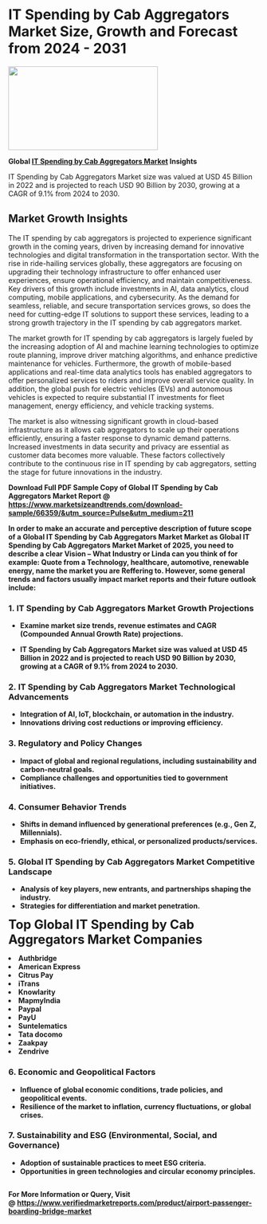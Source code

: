 <H1>IT Spending by Cab Aggregators Market Size, Growth and Forecast from 2024 - 2031</H1><img class="aligncenter size-medium wp-image-584254" src="https://thirdeyenews.in/wp-content/uploads/2024/09/Global-Market-Research-300x168.jpeg" alt="" width="300" height="168" /><p><strong>Global&nbsp;<a href="https://www.marketsizeandtrends.com/download-sample/66359/&amp;utm_source=Pulse&amp;utm_medium=211">IT Spending by Cab Aggregators Market</a> Insights</strong></p><p>IT Spending by Cab Aggregators Market size was valued at USD 45 Billion in 2022 and is projected to reach USD 90 Billion by 2030, growing at a CAGR of 9.1% from 2024 to 2030.</p><p><h2>Market Growth Insights</h2> <p>The IT spending by cab aggregators is projected to experience significant growth in the coming years, driven by increasing demand for innovative technologies and digital transformation in the transportation sector. With the rise in ride-hailing services globally, these aggregators are focusing on upgrading their technology infrastructure to offer enhanced user experiences, ensure operational efficiency, and maintain competitiveness. Key drivers of this growth include investments in AI, data analytics, cloud computing, mobile applications, and cybersecurity. As the demand for seamless, reliable, and secure transportation services grows, so does the need for cutting-edge IT solutions to support these services, leading to a strong growth trajectory in the IT spending by cab aggregators market.</p> <p><strong></strong></p> <p>The market growth for IT spending by cab aggregators is largely fueled by the increasing adoption of AI and machine learning technologies to optimize route planning, improve driver matching algorithms, and enhance predictive maintenance for vehicles. Furthermore, the growth of mobile-based applications and real-time data analytics tools has enabled aggregators to offer personalized services to riders and improve overall service quality. In addition, the global push for electric vehicles (EVs) and autonomous vehicles is expected to require substantial IT investments for fleet management, energy efficiency, and vehicle tracking systems.</p> <p>The market is also witnessing significant growth in cloud-based infrastructure as it allows cab aggregators to scale up their operations efficiently, ensuring a faster response to dynamic demand patterns. Increased investments in data security and privacy are essential as customer data becomes more valuable. These factors collectively contribute to the continuous rise in IT spending by cab aggregators, setting the stage for future innovations in the industry.</p> <p><strong></p><p><span class=""><strong>Download Full PDF Sample Copy of Global IT Spending by Cab Aggregators Market Report</strong> @ <a href="https://www.marketsizeandtrends.com/download-sample/66359/&amp;utm_source=Pulse&amp;utm_medium=211" target="_blank">https://www.marketsizeandtrends.com/download-sample/66359/&amp;utm_source=Pulse&amp;utm_medium=211</a></span></p><p>In order to make an accurate and perceptive description of future scope of a Global&nbsp;IT Spending by Cab Aggregators Market Market as Global&nbsp;IT Spending by Cab Aggregators Market Market of 2025, you need to describe a clear Vision &ndash; What Industry or Linda can you think of for example: Quote from a Technology, healthcare, automotive, renewable energy, name the market you are Reffering to. However, some general trends and factors usually impact market reports and their future outlook include:</p><h3>1.&nbsp;<strong>IT Spending by Cab Aggregators Market Growth Projections</strong></h3><ul><li>Examine market size trends, revenue estimates and CAGR (Compounded Annual Growth Rate) projections.</li><li><p>IT Spending by Cab Aggregators Market size was valued at USD 45 Billion in 2022 and is projected to reach USD 90 Billion by 2030, growing at a CAGR of 9.1% from 2024 to 2030.</p></li></ul><h3>2.&nbsp;<strong>IT Spending by Cab Aggregators Market Technological Advancements</strong></h3><ul><li>Integration of AI, IoT, blockchain, or automation in the industry.</li><li>Innovations driving cost reductions or improving efficiency.</li></ul><h3>3.&nbsp;<strong>Regulatory and Policy Changes</strong></h3><ul><li>Impact of global and regional regulations, including sustainability and carbon-neutral goals.</li><li>Compliance challenges and opportunities tied to government initiatives.</li></ul><h3>4.&nbsp;<strong>Consumer Behavior Trends</strong></h3><ul><li>Shifts in demand influenced by generational preferences (e.g., Gen Z, Millennials).</li><li>Emphasis on eco-friendly, ethical, or personalized products/services.</li></ul><h3>5.&nbsp;<strong>Global IT Spending by Cab Aggregators Market Competitive Landscape</strong></h3><ul><li>Analysis of key players, new entrants, and partnerships shaping the industry.</li><li>Strategies for differentiation and market penetration.</li></ul><p data-pm-slice="1 1 []"><span style="color: inherit; font-family: inherit; font-size: 25px;">Top Global IT Spending by Cab Aggregators Market Companies</span></p><div class="" data-test-id=""><p><li>Authbridge</li><li> American Express</li><li> Citrus Pay</li><li> iTrans</li><li> Knowlarity</li><li> MapmyIndia</li><li> Paypal</li><li> PayU</li><li> Suntelematics</li><li> Tata docomo</li><li> Zaakpay</li><li> Zendrive</li></p></div><h3>6.&nbsp;<strong>Economic and Geopolitical Factors</strong></h3><ul><li>Influence of global economic conditions, trade policies, and geopolitical events.</li><li>Resilience of the market to inflation, currency fluctuations, or global crises.</li></ul><h3>7.&nbsp;<strong>Sustainability and ESG (Environmental, Social, and Governance)</strong></h3><ul><li>Adoption of sustainable practices to meet ESG criteria.</li><li>Opportunities in green technologies and circular economy principles.</li></ul><h2><strong style="font-size: 14px;">For More Information or Query, Visit @&nbsp;</strong><a style="background-color: #ffffff; font-size: 14px;" href="https://www.marketsizeandtrends.com/report/it-spending-by-cab-aggregators-market/" target="_blank">https://www.verifiedmarketreports.com/product/airport-passenger-boarding-bridge-market</a></h2>
